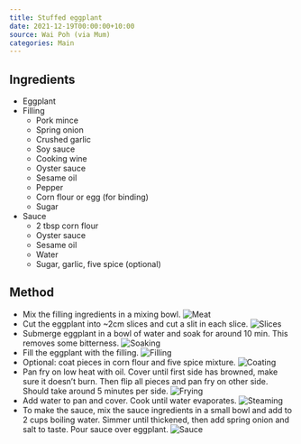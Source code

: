 ```yaml
---
title: Stuffed eggplant
date: 2021-12-19T00:00:00+10:00
source: Wai Poh (via Mum)
categories: Main
---
```


## Ingredients
* Eggplant
* Filling
  * Pork mince
  * Spring onion
  * Crushed garlic
  * Soy sauce
  * Cooking wine
  * Oyster sauce
  * Sesame oil
  * Pepper
  * Corn flour or egg (for binding)
  * Sugar
* Sauce
  * 2 tbsp corn flour
  * Oyster sauce
  * Sesame oil
  * Water
  * Sugar, garlic, five spice (optional)

## Method
* Mix the filling ingredients in a mixing bowl.
![Meat](meat.jpg)
* Cut the eggplant into ~2cm slices and cut a slit in each slice.
![Slices](slices.jpg)
* Submerge eggplant in a bowl of water and soak for around 10 min. This removes some bitterness.
![Soaking](soak.jpg)
* Fill the eggplant with the filling.
![Filling](filling.jpg)
* Optional: coat pieces in corn flour and five spice mixture.
![Coating](coat.jpg)
* Pan fry on low heat with oil. Cover until first side has browned, make sure it doesn’t burn. Then flip all pieces and pan fry on other side. Should take around 5 minutes per side.
![Frying](fry.jpg)
* Add water to pan and cover. Cook until water evaporates.
![Steaming](steam.jpg)
* To make the sauce, mix the sauce ingredients in a small bowl and add to 2 cups boiling water. Simmer until thickened, then add spring onion and salt to taste. Pour sauce over eggplant.
![Sauce](sauce.jpg)